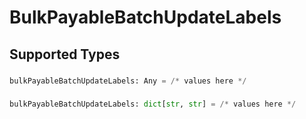 # BulkPayableBatchUpdateLabels


## Supported Types

### 

```python
bulkPayableBatchUpdateLabels: Any = /* values here */
```

### 

```python
bulkPayableBatchUpdateLabels: dict[str, str] = /* values here */
```

